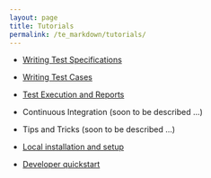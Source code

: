 ```yaml
---
layout: page
title: Tutorials
permalink: /te_markdown/tutorials/
---
```


* [Writing Test Specifications](/te_markdown/heroes-create-spec)

* [Writing Test Cases ](/te_markdown/heroes-create-testcase)

* [Test Execution and Reports ](/te_markdown/heroes-create-testcase-execution)

* Continuous Integration (soon to be described ...)

* Tips and Tricks (soon to be described ...)

* [Local installation and setup](/te_markdown/local-setup)

* [Developer quickstart](/te_markdown/developer-quick-start)
